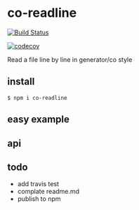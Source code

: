 # co-readline

[![Build Status](https://travis-ci.org/alsotang/co-readline.svg?branch=master)](https://travis-ci.org/alsotang/co-readline)

[![codecov](https://codecov.io/gh/alsotang/co-readline/branch/master/graph/badge.svg)](https://codecov.io/gh/alsotang/co-readline)


Read a file line by line in generator/co style

## install

`$ npm i co-readline`

## easy example

## api



## todo

* add travis test
* complate readme.md
* publish to npm
